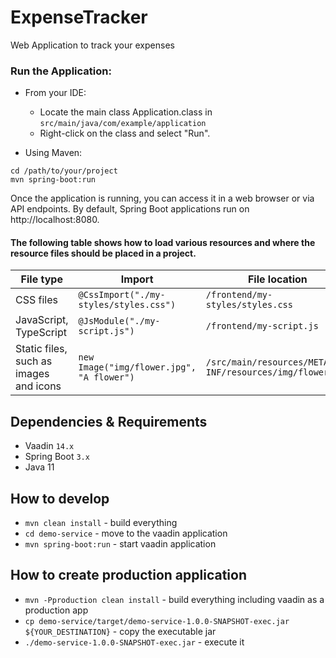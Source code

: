 # ExpenseTracker
Web Application to track your expenses

### Run the Application:

* From your IDE:
  * Locate the main class Application.class in `src/main/java/com/example/application`
  * Right-click on the class and select "Run".

* Using Maven:
```
cd /path/to/your/project
mvn spring-boot:run
```


Once the application is running, you can access it in a web browser or via API endpoints. By default, Spring Boot applications run on http://localhost:8080.



#### The following table shows how to load various resources and where the resource files should be placed in a project.

File type |	Import |	File location
--- | --- | ---
CSS files | `@CssImport("./my-styles/styles.css")` | `/frontend/my-styles/styles.css`
JavaScript, TypeScript | `@JsModule("./my-script.js")` | `/frontend/my-script.js`
Static files, such as images and icons | `new Image("img/flower.jpg", "A flower")` | `/src/main/resources/META-INF/resources/img/flower.jpg`



## Dependencies & Requirements

* Vaadin `14.x`
* Spring Boot `3.x`
* Java 11

## How to develop

* `mvn clean install` - build everything
* `cd demo-service` - move to the vaadin application
* `mvn spring-boot:run` - start vaadin application

## How to create production application

* `mvn -Pproduction clean install` - build everything including vaadin as a production app
* `cp demo-service/target/demo-service-1.0.0-SNAPSHOT-exec.jar ${YOUR_DESTINATION}` - copy the executable jar
* `./demo-service-1.0.0-SNAPSHOT-exec.jar` - execute it

